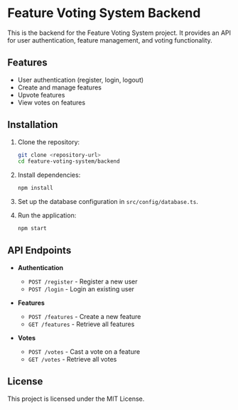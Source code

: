 # Feature Voting System Backend

This is the backend for the Feature Voting System project. It provides an API for user authentication, feature management, and voting functionality.

## Features

- User authentication (register, login, logout)
- Create and manage features
- Upvote features
- View votes on features

## Installation

1. Clone the repository:
   ```bash
   git clone <repository-url>
   cd feature-voting-system/backend
   ```

2. Install dependencies:
   ```bash
   npm install
   ```

3. Set up the database configuration in `src/config/database.ts`.

4. Run the application:
   ```bash
   npm start
   ```

## API Endpoints

- **Authentication**
  - `POST /register` - Register a new user
  - `POST /login` - Login an existing user

- **Features**
  - `POST /features` - Create a new feature
  - `GET /features` - Retrieve all features

- **Votes**
  - `POST /votes` - Cast a vote on a feature
  - `GET /votes` - Retrieve all votes

## License

This project is licensed under the MIT License.